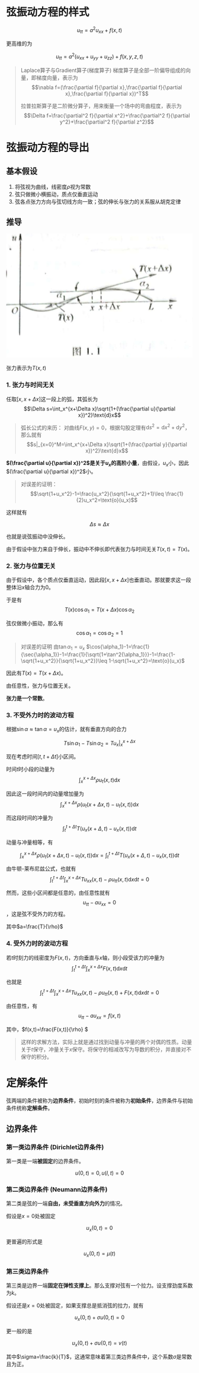 # 弦振动方程的样式

$$u_{tt}=a^2u_{xx}+f(x,t)$$

更高维的为

$$u_{tt}=a^2(u_{xx}+u_{yy}+u_{zz})+f(x,y,z,t)$$

> Laplace算子与Gradient算子(梯度算子)
> 梯度算子是全部一阶偏导组成的向量，即梯度向量，表示为$$\nabla f=(\frac{\partial f}{\partial x},\frac{\partial f}{\partial x},\frac{\partial f}{\partial x})^T$$
>
> 拉普拉斯算子是二阶微分算子，用来衡量一个场中的弯曲程度，表示为$$\Delta f=\frac{\partial^2 f}{\partial x^2}+\frac{\partial^2 f}{\partial y^2}+\frac{\partial^2 f}{\partial z^2}$$
> 

# 弦振动方程的导出

## 基本假设
1. 将弦视为曲线，线密度$\rho$视为常数
2. 弦只做微小横振动，质点仅垂直运动
3. 弦各点张力方向与弦切线方向一致；弦的伸长与张力的关系服从胡克定律

## 推导

![图1.1](1-1.jpg)

张力表示为$T(x,t)$

### 1. 张力与时间无关

任取$[x, x+\Delta x]$这一段上的弧，其弧长为$$\Delta s=\int_x^{x+\Delta x}\sqrt{1+(\frac{\partial u}{\partial x})^2}\text{d}x$$

> 弧长公式的来历：
> 对曲线$F(x,y)=0$，根据勾股定理有$\text{d}s^2=\text{d}x^2+\text{d}y^2$，那么就有$$s|_{x=0}^M=\int_x^{x+\Delta x}\sqrt{1+(\frac{\partial y}{\partial x})^2}\text{d}x$$

**$(\frac{\partial u}{\partial x})^2$是关于$u_x$的高阶小量**，由假设，$u_x$小，因此$(\frac{\partial u}{\partial x})^2$小。

> 对误差的证明：
> $$\sqrt{1+u_x^2}-1=\frac{u_x^2}{\sqrt{1+u_x^2}+1}\leq \frac{1}{2}u_x^2=\text{o}(u_x)$$

这样就有

$$\Delta s \approx \Delta x$$

也就是说弦振动中没伸长。

由于假设中张力来自于伸长，振动中不伸长即代表张力与时间无关$T(x,t)=T(x)$。

### 2. 张力与位置无关

由于假设中，各个质点仅垂直运动，因此段$[x, x+\Delta x]$也垂直动。那就要求这一段整体沿$x$轴合力为$0$。

于是有$$T(x)\cos{\alpha_1}=T(x+\Delta x)\cos{\alpha_2}$$

弦仅做微小振动，那么有$$\cos{\alpha_1}=\cos{\alpha_2}=1$$

> 对误差的证明
> 由$\tan{\alpha_1}=u_x$
> $\cos{\alpha_1}-1=\frac{1}{\sec{\alpha_1}}-1=\frac{1}{\sqrt{1+\tan^2{\alpha_1}}}-1=\frac{1-\sqrt{1+u_x^2}}{\sqrt{1+u_x^2}}\leq 1-\sqrt{1+u_x^2}=\text{o}(u_x)$

因此有$T(x)=T(x+\Delta x)$。

由任意性，张力与位置无关。

**张力是一个常数**。

### 3. 不受外力时的波动方程

根据$\sin \alpha \approx \tan \alpha=u_x$的估计，就有垂直方向的合力

$$T\sin{\alpha_1}-T\sin{\alpha_2}=Tu_x|_x^{x+\Delta x}$$

现在考虑时间$[t,t+\Delta t]$小区间。

时间$t$时小段的动量为$$\int_x^{x+\Delta x}\rho u_t(x,t)\text{d}x$$

因此这一段时间内的动量增加量为$$\int_x^{x+\Delta x}\rho (u_t(x+\Delta x,t)-u_t(x,t))\text{d}x$$

而这段时间的冲量为$$\int_t^{t+\Delta t}T(u_x(x+\Delta,t)-u_x(x,t))\text{d}t$$

动量与冲量相等，有

$$\int_x^{x+\Delta x}\rho (u_t(x+\Delta x,t)-u_t(x,t))\text{d}x=\int_t^{t+\Delta t}T(u_x(x+\Delta,t)-u_x(x,t))\text{d}t$$

由牛顿-莱布尼兹公式，也就有$$\int_t^{t+\Delta t}\int_x^{x+\Delta x}Tu_{xx}(x,t)-\rho u_{tt}(x,t)\text{d}x\text{d}t=0$$

然而，这些小区间都是任意的，由任意性就有$$u_{tt}-au_{xx}=0$$，这是弦不受外力的方程。

其中$a=\frac{T}{\rho}$

### 4. 受外力时的波动方程

若$t$时刻力的线密度为$F(x,t)$，方向垂直与$x$轴，则小段受该力的冲量为$$\int_t^{t+\Delta t}\int_x^{x+\Delta x}F(x,t)\text{d}x\text{d}t$$

也就是$$\int_t^{t+\Delta t}\int_x^{x+\Delta x}Tu_{xx}(x,t)-\rho u_{tt}(x,t)+F(x,t)\text{d}x\text{d}t=0$$

由任意性，有$$u_{tt}-au_{xx}=f(x,t)$$

其中，$f(x,t)=\frac{F(x,t)}{\rho} $

> 这样的求解方法，实际上就是通过找到动量与冲量的两个对偶的性质。动量关于$t$保守，冲量关于$x$保守。将保守的相减改写为导数的积分，并直接对不保守的积分。

# 定解条件

弦两端的条件被称为**边界条件**，初始时刻的条件被称为**初始条件**，边界条件与初始条件统称**定解条件**。

## 边界条件

### 第一类边界条件 (Dirichlet边界条件)

第一类是一端**被固定**的边界条件。

$$u(0,t)=0,u(l,t)=0$$

### 第二类边界条件 (Neumann边界条件)

第二类是弦的一端**自由，未受垂直方向外力**的情况。

假设是$x=0$处被固定

$$u_x(0,t)=0$$

更普遍的形式是

$$u_x(0,t)=\mu(t)$$

### 第三类边界条件 

第三类是边界一端**固定在弹性支撑上**。那么支撑对弦有一个拉力。设支撑劲度系数为$k$。

假设还是$x=0$处被固定，如果支撑总是抵消弦的拉力，就有

$$u_x(0,t)+\sigma u(0,t)=0$$

更一般的是

$$u_x(0,t)+\sigma u(0,t)=v(t)$$

其中$\sigma=\frac{k}{T}$，这通常意味着第三类边界条件中，这个系数$\sigma$是常数且为正。

